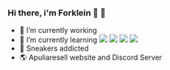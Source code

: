 ### Hi there, i'm Forklein :rocket: 👋

- 🔭 I’m currently working
- 🌱 I’m currently learning <img src="https://img.shields.io/badge/HTML5-E34F26?style=for-the-badge&logo=html5&logoColor=white"> <img src="https://img.shields.io/badge/CSS3-1572B6?style=for-the-badge&logo=css3&logoColor=white"> <img src="https://img.shields.io/badge/JavaScript-F7DF1E?style=for-the-badge&logo=javascript&logoColor=black"> <img src="https://img.shields.io/badge/Python-14354C?style=for-the-badge&logo=python&logoColor=white">
- :snake: Sneakers addicted
- :earth_americas: Apuliaresell website and Discord Server
